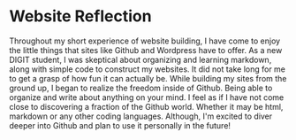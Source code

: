 # Website Reflection
Throughout my short experience of website building, I have come to enjoy the little things that sites like Github and Wordpress have to offer. As a new DIGIT student, I was skeptical about organizing and learning markdown, along with simple code to construct my websites. It did not take long for me to get a grasp of how fun it can actually be. While building my sites from the ground up, I began to realize the freedom inside of Github. Being able to organize and write about anything on your mind. I feel as if I have not come close to discovering a fraction of the Github world. Whether it may be html, markdown or any other coding languages. Although, I'm excited to diver deeper into Github and plan to use it personally in the future!
